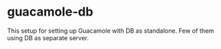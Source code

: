 # guacamole-db

This setup for setting up Guacamole with DB as standalone. Few of them using DB as separate server. 
